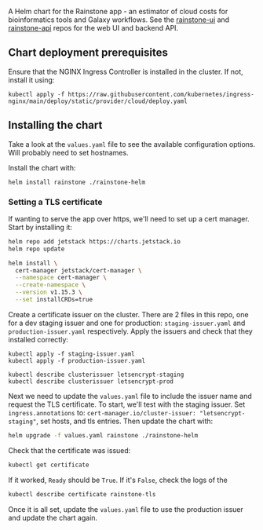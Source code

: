 A Helm chart for the Rainstone app - an estimator of cloud costs for
bioinformatics tools and Galaxy workflows. See the
[rainstone-ui](https://github.com/afgane/rainstone-ui/) and
[rainstone-api](https://github.com/afgane/rainstone-api/) repos for the web UI
and backend API.

## Chart deployment prerequisites

Ensure that the NGINX Ingress Controller is installed in the cluster. If not, install it using:

```
kubectl apply -f https://raw.githubusercontent.com/kubernetes/ingress-nginx/main/deploy/static/provider/cloud/deploy.yaml
```

## Installing the chart

Take a look at the `values.yaml` file to see the available configuration
options. Will probably need to set hostnames.

Install the chart with:

```
helm install rainstone ./rainstone-helm
```

### Setting a TLS certificate

If wanting to serve the app over https, we'll need to set up a cert manager.
Start by installing it:

```bash
helm repo add jetstack https://charts.jetstack.io
helm repo update

helm install \
  cert-manager jetstack/cert-manager \
  --namespace cert-manager \
  --create-namespace \
  --version v1.15.3 \
  --set installCRDs=true
```

Create a certificate issuer on the cluster. There are 2 files in this repo, one
for a dev staging issuer and one for production: `staging-issuer.yaml` and
`production-issuer.yaml` respectively. Apply the issuers and check that they
installed correctly:

```
kubectl apply -f staging-issuer.yaml
kubectl apply -f production-issuer.yaml

kubectl describe clusterissuer letsencrypt-staging
kubectl describe clusterissuer letsencrypt-prod
```

Next we need to update the `values.yaml` file to include the issuer name and
request the TLS certificate. To start, we'll test with the staging issuer. Set
`ingress.annotations` to: `cert-manager.io/cluster-issuer:
"letsencrypt-staging"`, set hosts, and tls entries. Then update the chart with:

```sh
helm upgrade -f values.yaml rainstone ./rainstone-helm
```

Check that the certificate was issued:

```sh
kubectl get certificate
```

If it worked, `Ready` should be `True`. If it's `False`, check the logs of the

```sh
kubectl describe certificate rainstone-tls
```

Once it is all set, update the `values.yaml` file to use the production issuer
and update the chart again.
